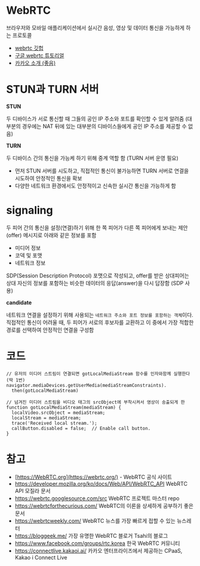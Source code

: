 # WebRTC
브라우저와 모바일 애플리케이션에서 실시간 음성, 영상 및 데이터 통신을 가능하게 하는 프로토콜

- [webrtc 깃헙](https://github.com/googlecodelabs/webrtc-web)
- [구글 webrtc 튜토리얼](https://codelabs.developers.google.com/codelabs/webrtc-web)
- [카카오 소개 (좋음)](https://tech.kakaoenterprise.com/121)

# STUN과 TURN 서버

**STUN**

두 디바이스가 서로 통신할 때 그들의 공인 IP 주소와 포트를 확인할 수 있게 알려줌 (대부분의 경우에는 NAT 뒤에 있는 대부분의 디바이스들에게 공인 IP 주소를 제공할 수 없음)

**TURN**

두 디바이스 간의 통신을 가능케 하기 위해 중계 역할 함 (TURN 서버 운영 필요)

- 먼저 STUN 서버를 시도하고, 직접적인 통신이 불가능하면 TURN 서버로 연결을 시도하여 안정적인 통신을 확보
- 다양한 네트워크 환경에서도 안정적이고 신속한 실시간 통신을 가능하게 함

# signaling

두 피어 간의 통신을 설정(연결)하기 위해 한 쪽 피어가 다른 쪽 피어에게 보내는 제안(offer) 메시지로 아래와 같은 정보를 포함

- 미디어 정보
- 코덱 및 포맷
- 네트워크 정보

SDP(Session Description Protocol) 포맷으로 작성되고, offer를 받은 상대피어는 상대 자신의 정보를 포함하는 비슷한 데이터의 응답(answer)을 다시 답장함 (SDP 사용)

**candidate**

네트워크 연결을 설정하기 위해 사용되는 `네트워크 주소와 포트 정보를 포함하는 객체`이다. 직접적인 통신이 어려울 때, 두 피어가 서로의 후보자를 교환하고 이 중에서 가장 적합한 경로를 선택하여 안정적인 연결을 구성함

# 코드

```
// 유저의 미디어 스트림이 연결되면 gotLocalMediaStream 함수를 인자와함께 실행한다 (딱 1번)
navigator.mediaDevices.getUserMedia(mediaStreamConstraints).
  then(gotLocalMediaStream)

// 넘겨진 미디어 스트림을 비디오 태그의 srcObject에 부착시켜서 영상이 송출되게 한
function gotLocalMediaStream(mediaStream) {
  localVideo.srcObject = mediaStream;
  localStream = mediaStream;
  trace('Received local stream.');
  callButton.disabled = false;  // Enable call button.
}

```

# 참고

- [https://WebRTC.org](https://webrtc.org/) - WebRTC 공식 사이트
- https://developer.mozilla.org/ko/docs/Web/API/WebRTC_API WebRTC API 모질라 문서
- https://webrtc.googlesource.com/src WebRTC 프로젝트 마스터 repo
- https://webrtcforthecurious.com/ WebRTC의 이론을 상세하게 공부하기 좋은 문서
- https://webrtcweekly.com/ WebRTC 뉴스를 가장 빠르게 접할 수 있는 뉴스레터
- https://bloggeek.me/ 가장 유명한 WebRTC 블로거 Tsahi의 블로그
- https://www.facebook.com/groups/rtc.korea 한국 WebRTC 커뮤니티
- https://connectlive.kakaoi.ai/ 카카오 엔터프라이즈에서 제공하는 CPaaS, Kakao i Connect Live